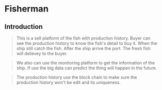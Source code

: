 # Fisherman

## Introduction 

> This is a sell platform of the fish with production history. Buyer can see the production history to know the fish's detail to buy it. When the ship still catch the fish. After the ship arrive the port. The fresh fish will delievey to the buyer.

> We also can use the monitoring platform to get the information of the ship. If use the big data can predict the thing will happen in the future.

> The production history use the block chain to make sure the production history won't be edit and its uniqueness.



